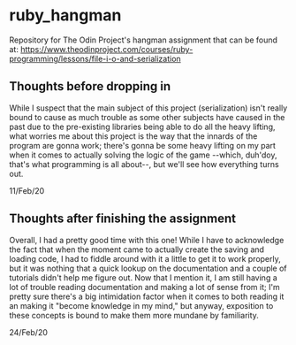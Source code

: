 # ruby_hangman
Repository for The Odin Project's hangman assignment that can be found at: https://www.theodinproject.com/courses/ruby-programming/lessons/file-i-o-and-serialization

## Thoughts before dropping in

While I suspect that the main subject of this project (serialization) isn't really bound to cause as much trouble as some other subjects have caused in the 
past due to the pre-existing libraries being able to do all the heavy lifting,
what worries me about this project is the way that the innards of the program
are gonna work; there's gonna be some heavy lifting on my part when it comes
to actually solving the logic of the game --which, duh'doy, that's what
programming is all about--, but we'll see how everything turns out.

11/Feb/20

## Thoughts after finishing the assignment

Overall, I had a pretty good time with this one! While I have to acknowledge 
the fact that when the moment came to actually create the saving and loading 
code, I had to fiddle around with it a little to get it to work properly, but 
it was nothing that a quick lookup on the documentation and a couple of 
tutorials didn't help me figure out.
Now that I mention it, I am still having a lot of trouble reading documentation and making a lot of sense from it; I'm pretty sure there's a big intimidation 
factor when it comes to both reading it an making it "become knowledge in my 
mind," but anyway, exposition to these concepts is bound to make them more
mundane by familiarity.

24/Feb/20

